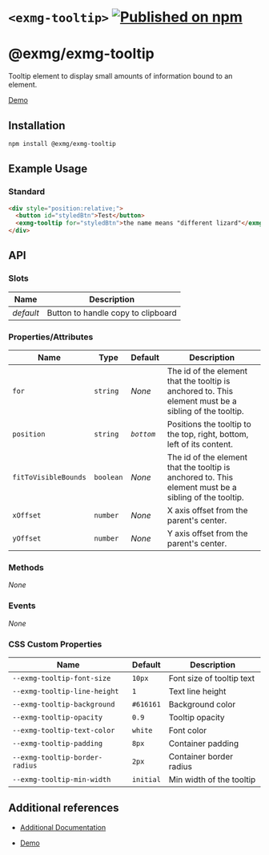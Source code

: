 # `<exmg-tooltip>` [![Published on npm](https://img.shields.io/npm/v/@exmg/exmg-tooltip.svg)](https://www.npmjs.com/package/@exmg/exmg-tooltip)

# @exmg/exmg-tooltip

Tooltip element to display small amounts of information bound to an element.

[Demo](https://exmg.github.io/exmachina-web-components/demo/?el=exmg-tooltip)

## Installation

```sh
npm install @exmg/exmg-tooltip
```

## Example Usage

### Standard

```html
<div style="position:relative;">
  <button id="styledBtn">Test</button>
  <exmg-tooltip for="styledBtn">the name means "different lizard"</exmg-tooltip>
</div>
```

## API

### Slots

| Name      | Description                        |
| --------- | ---------------------------------- |
| _default_ | Button to handle copy to clipboard |

### Properties/Attributes

| Name                 | Type      | Default    | Description                                                                                           |
| -------------------- | --------- | ---------- | ----------------------------------------------------------------------------------------------------- |
| `for`                | `string`  | _None_     | The id of the element that the tooltip is anchored to. This element must be a sibling of the tooltip. |
| `position`           | `string`  | _`bottom`_ | Positions the tooltip to the top, right, bottom, left of its content.                                 |
| `fitToVisibleBounds` | `boolean` | _None_     | The id of the element that the tooltip is anchored to. This element must be a sibling of the tooltip. |
| `xOffset`            | `number`  | _None_     | X axis offset from the parent's center.                                                               |
| `yOffset`            | `number`  | _None_     | Y axis offset from the parent's center.                                                               |

### Methods

_None_

### Events

_None_

### CSS Custom Properties

| Name                           | Default   | Description               |
| ------------------------------ | --------- | ------------------------- |
| `--exmg-tooltip-font-size`     | `10px`    | Font size of tooltip text |
| `--exmg-tooltip-line-height`   | `1`       | Text line height          |
| `--exmg-tooltip-background`    | `#616161` | Background color          |
| `--exmg-tooltip-opacity`       | `0.9`     | Tooltip opacity           |
| `--exmg-tooltip-text-color`    | `white`   | Font color                |
| `--exmg-tooltip-padding`       | `8px`     | Container padding         |
| `--exmg-tooltip-border-radius` | `2px`     | Container border radius   |
| `--exmg-tooltip-min-width`     | `initial` | Min width of the tooltip  |

## Additional references

- [Additional Documentation](https://exmg.github.io/exmachina-web-components/ExmgTooltip.html)

- [Demo](https://exmg.github.io/exmachina-web-components/demo/?el=exmg-tooltip)
